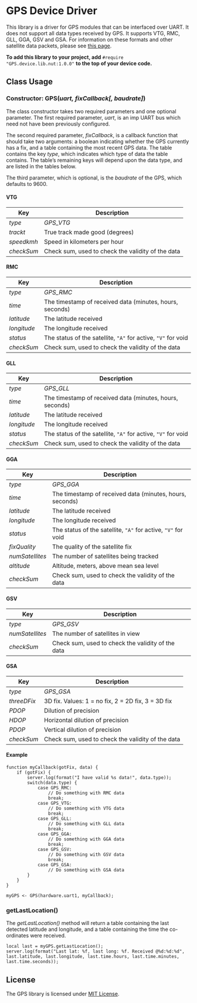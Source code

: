 # GPS Device Driver

This library is a driver for GPS modules that can be interfaced over UART. It does not support all data types received by GPS. It supports VTG, RMC, GLL, GGA, GSV and GSA. For information on these formats and other satellite data packets, please see [this page](http://www.gpsinformation.org/dale/nmea.htm).

**To add this library to your project, add** `#require "GPS.device.lib.nut:1.0.0"` **to the top of your device code.**

## Class Usage

### Constructor: GPS(*uart, fixCallback[, baudrate]*)

The class constructor takes two required parameters and one optional parameter. The first required parameter, *uart*, is an imp UART bus which need not have been previously configured.

The second required parameter, *fixCallback*, is a callback function that should take two arguments: a boolean indicating whether the GPS currently has a fix, and a table containing the most recent GPS data. The table contains the key *type*, which indicates which type of data the table contains. The table’s remaining keys will depend upon the data type, and are listed in the tables below.

The third parameter, which is optional, is the *baudrate* of the GPS, which defaults to 9600.

#### VTG

| Key             | Description                                       |
| --------------- | ------------------------------------------------- |
| *type*          | *GPS_VTG*                                         |
| *trackt*        | True track made good (degrees)                    |
| *speedkmh*      | Speed in kilometers per hour                      |
| *checkSum*      | Check sum, used to check the validity of the data |

#### RMC

| Key             | Description                                               |
| --------------- | --------------------------------------------------------- |
| *type*          | *GPS_RMC*                                                 |
| *time*          | The timestamp of received data (minutes, hours, seconds)  |
| *latitude*      | The latitude received                                     |
| *longitude*     | The longitude received                                    |
| *status*        | The status of the satellite, `"A"` for active, `"V"` for void |
| *checkSum*      | Check sum, used to check the validity of the data         |

#### GLL

| Key             | Description                                               |
| --------------- | --------------------------------------------------------- |
| *type*          | *GPS_GLL*                                                 |
| *time*          | The timestamp of received data (minutes, hours, seconds)  |
| *latitude*      | The latitude received                                     |
| *longitude*     | The longitude received                                    |
| *status*        | The status of the satellite, `"A"` for active, `"V"` for void |
| *checkSum*      | Check sum, used to check the validity of the data         |

#### GGA

| Key             | Description                                               |
| --------------- | --------------------------------------------------------- |
| *type*          | *GPS_GGA*                                                 |
| *time*          | The timestamp of received data (minutes, hours, seconds)  |
| *latitude*      | The latitude received                                     |
| *longitude*     | The longitude received                                    |
| *status*        | The status of the satellite, `"A"` for active, `"V"` for void |
| *fixQuality*    | The quality of the satellite fix                          |
| *numSatellites* | The number of satellites being tracked                    |
| *altitude*      | Altitude, meters, above mean sea level                    |
| *checkSum*      | Check sum, used to check the validity of the data         |

#### GSV

| Key             | Description                                               |
| --------------- | --------------------------------------------------------- |
| *type*          | *GPS_GSV*                                                 |
| *numSatellites* | The number of satellites in view                          |
| *checkSum*      | Check sum, used to check the validity of the data         |

#### GSA

| Key             | Description                                                 |
| --------------- | ----------------------------------------------------------- |
| *type*          | *GPS_GSA*                                                   |
| *threeDFix*     | 3D fix. Values: 1 = no fix, 2 = 2D fix, 3 = 3D fix          |
| *PDOP*          | Dilution of precision                                       |
| *HDOP*          | Horizontal dilution of precision                            |
| *PDOP*          | Vertical dilution of precision                              |
| *checkSum*      | Check sum, used to check the validity of the data           |

#### Example

```squirrel
function myCallback(gotFix, data) {
    if (gotFix) {
        server.log(format("I have valid %s data!", data.type));
        switch(data.type) {
            case GPS_RMC:
                // Do something with RMC data
                break;
            case GPS_VTG: 
                // Do something with VTG data
                break;
            case GPS_GLL:
                // Do something with GLL data
                break;
            case GPS_GGA:
                // Do something with GGA data
                break;
            case GPS_GSV:
                // Do something with GSV data
                break;
            case GPS_GSA:
                // Do something with GSA data
        }
    }
}

myGPS <- GPS(hardware.uart1, myCallback);
```

### getLastLocation()

The *getLastLocation()* method will return a table containing the last detected latitude and longitude, and a table containing the time the co-ordinates were received.

```squirrel
local last = myGPS.getLastLocation();
server.log(format("Last lat: %f, last long: %f. Received @%d:%d:%d", last.latitude, last.longitude, last.time.hours, last.time.minutes, last.time.seconds));
```

## License

The GPS library is licensed under [MIT License](./LICENSE).
